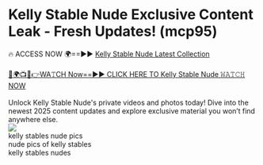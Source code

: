 # Kelly Stable Nude Exclusive Content Leak - Fresh Updates! (mcp95)

🔥 ACCESS NOW 🌍==►► <a href="https://tinyurl.com/2mz8nhtm" rel="nofollow">Kelly Stable Nude Latest Collection</a>
<br><br>
[🔴🌍📺📱👉WA𝚃CH Now==►► CLICK HERE TO Kelly Stable Nude 𝚆𝙰𝚃𝙲𝙷 NOW](https://tinyurl.com/2mz8nhtm)
<br><br>
Unlock Kelly Stable Nude's private videos and photos today! Dive into the newest 2025 content updates and explore exclusive material you won’t find anywhere else.
<br>
<a href="https://tinyurl.com/2mz8nhtm" rel="nofollow" data-target="animated-image.originalLink"><img src="https://camo.githubusercontent.com/8a4f000d20f83aca3bf7ec5f350d767afa0574a8a352519fd8cfa583a6f93a33/68747470733a2f2f692e696d6775722e636f6d2f644a486b345a712e676966" data-canonical-src="https://i.imgur.com/dJHk4Zq.gif" style="max-width: 100%; display: inline-block;" data-target="animated-image.originalImage"></a>
<br>
kelly stables nude pics<br>
nude pics of kelly stables<br>
kelly stables nudes
